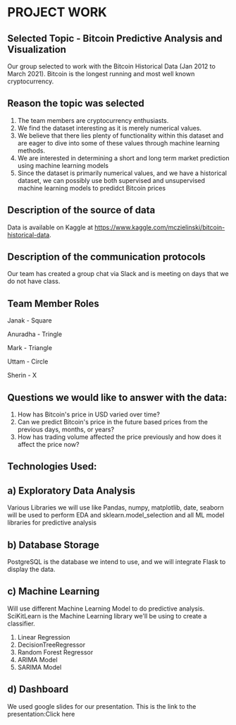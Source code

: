 
# PROJECT WORK

## Selected Topic - Bitcoin Predictive Analysis and Visualization
Our group selected to work with the Bitcoin Historical Data (Jan 2012 to March 2021). Bitcoin is the longest running and most well known cryptocurrency.

## Reason the topic was selected
1) The team members are cryptocurrency enthusiasts.
2) We find the dataset interesting as it is merely numerical values.
3) We believe that there lies plenty of functionality within this dataset and are eager to dive into some of these values through machine learning methods.
4) We are interested in determining a short and long term market prediction using machine learning models
5) Since the dataset is primarily numerical values, and we have a historical dataset, we can possibly use both supervised and unsupervised machine learning models to predidct Bitcoin prices

## Description of the source of data
Data is available on Kaggle at https://www.kaggle.com/mczielinski/bitcoin-historical-data.

##  Description of the communication protocols 
Our team has created a group chat via Slack and is meeting on days that we do not have class.

## Team Member Roles

Janak -  Square

Anuradha - Tringle

Mark - Triangle

Uttam - Circle

Sherin - X

## Questions we would like to answer with the data:

1)  How has Bitcoin's price in USD varied over time?
2)  Can we predict Bitcoin's price in the future based prices from the previous days, months, or years?
3)  How has trading volume affected the price previously and how does it affect the price now?

## Technologies Used: 

## a) Exploratory Data Analysis
Various Libraries we will use like Pandas, numpy, matplotlib, date, seaborn will be used to perform EDA and sklearn.model_selection and all ML model libraries for predictive analysis 

## b) Database Storage
PostgreSQL is the database we intend to use, and we will integrate Flask to display the data.

## c) Machine Learning
Will use different Machine Learning Model to do predictive analysis. SciKitLearn is the Machine Learning library we'll be using to create a classifier. 
1) Linear Regression
2) DecisionTreeRegressor
3) Random Forest Regressor
4) ARIMA Model
5) SARIMA Model

## d) Dashboard
We used google slides for our presentation. This is the link to the presentation:Click here
